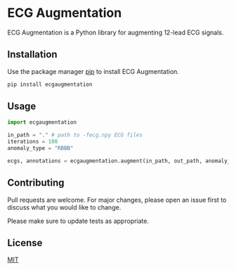 # ECG Augmentation

ECG Augmentation is a Python library for augmenting 12-lead ECG signals.

## Installation

Use the package manager [pip](https://pip.pypa.io/en/stable/) to install ECG Augmentation.

```bash
pip install ecgaugmentation
```

## Usage

```python
import ecgaugmentation

in_path = "." # path to -fecg.npy ECG files
iterations = 100
anomaly_type = "RBBB"

ecgs, annotations = ecgaugmentation.augment(in_path, out_path, anomaly_type)
```

## Contributing
Pull requests are welcome. For major changes, please open an issue first to discuss what you would like to change.

Please make sure to update tests as appropriate.

## License
[MIT](https://choosealicense.com/licenses/mit/)